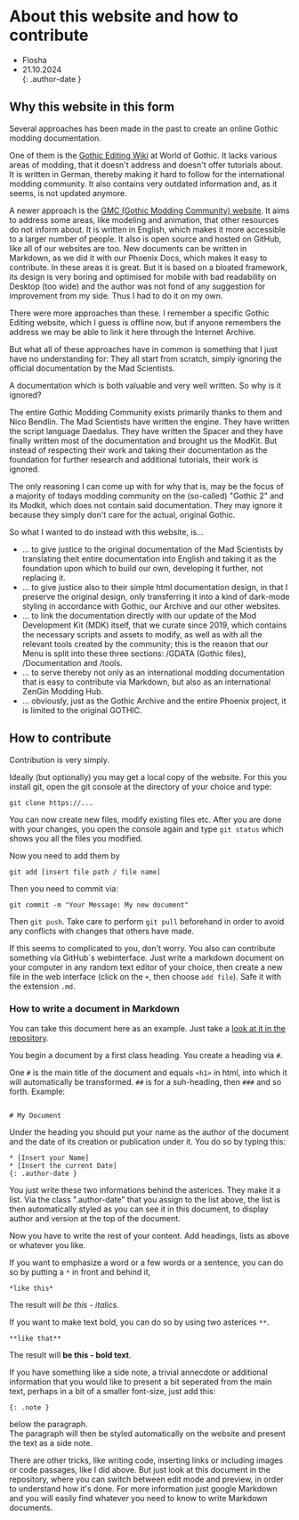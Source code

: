 # About this website and how to contribute

* Flosha
* 21.10.2024  
{: .author-date }


## Why this website in this form

Several approaches has been made in the past to create an online Gothic modding documentation. 

One of them is the [Gothic Editing Wiki](https://wiki.worldofgothic.de/doku.php) at World of Gothic. It lacks various areas of modding, that it doesn't address and doesn't offer tutorials about. It is written in German, thereby making it hard to follow for the international modding community. It also contains very outdated information and, as it seems, is not updated anymore. 

A newer approach is the [GMC (Gothic Modding Community) website](https://gothic-modding-community.github.io/gmc/). It aims to address some areas, like modeling and animation, that other resources do not inform about. It is written in English, which makes it more accessible to a larger number of people. It also is open source and hosted on GitHub, like all of our websites are too. New documents can be written in Markdown, as we did it with our Phoenix Docs, which makes it easy to contribute. In these areas it is great. But it is based on a bloated framework, its design is very boring and optimised for mobile with bad readability on Desktop (too wide) and the author was not fond of any suggestion for improvement from my side. Thus I had to do it on my own.

There were more approaches than these. I remember a specific Gothic Editing website, which I guess is offline now, but if anyone remembers the address we may be able to link it here through the Internet Archive. 

But what all of these approaches have in common is something that I just have no understanding for: They all start from scratch, simply ignoring the official documentation by the Mad Scientists. 

A documentation which is both valuable and very well written. So why is it ignored? 

The entire Gothic Modding Community exists primarily thanks to them and Nico Bendlin. The Mad Scientists have written the engine. They have written the script language Daedalus. They have written the Spacer and they have finally written most of the documentation and brought us the ModKit. But instead of respecting their work and taking their documentation as the foundation for further research and additional tutorials, their work is ignored. 

The only reasoning I can come up with for why that is, may be the focus of a majority of todays modding community on the (so-called) "Gothic 2" and its Modkit, which does not contain said documentation. They may ignore it because they simply don't care for the actual, original Gothic. 

So what I wanted to do instead with this website, is...
* ... to give justice to the original documentation of the Mad Scientists by translating theit entire documentation into English and taking it as the foundation upon which to build our own, developing it further, not replacing it.
* ... to give justice also to their simple html documentation design, in that I preserve the original design, only transferring it into a kind of dark-mode styling in accordance with Gothic, our Archive and our other websites.
* ... to link the documentation directly with our update of the Mod Development Kit (MDK) itself, that we curate since 2019, which contains the necessary scripts and assets to modify, as well as with all the relevant tools created by the community; this is the reason that our Menu is split into these three sections: /GDATA (Gothic files), /Documentation and /tools.
* ... to serve thereby not only as an international modding documentation that is easy to contribute via Markdown, but also as an international ZenGin Modding Hub.
* ... obviously, just as the Gothic Archive and the entire Phoenix project, it is limited to the original GOTHIC.  


## How to contribute

Contribution is very simply.

Ideally (but optionally) you may get a local copy of the website. For this you install git, open the git console at the directory of your choice and type:

```
git clone https://...
```

You can now create new files, modify existing files etc. After you are done with your changes, you open the console again and type ``git status`` which shows you all the files you modified. 

Now you need to add them by
```
git add [insert file path / file name]
```

Then you need to commit via:

```
git commit -m "Your Message: My new document"
```

Then ``git push``. Take care to perform ``git pull`` beforehand in order to avoid any conflicts with changes that others have made. 

If this seems to complicated to you, don't worry. You also can contribute something via GitHub`s webinterface. Just write a markdown document on your computer in any random text editor of your choice, then create a new file in the web interface (click on the ``+``, then choose ``add file``). Safe it with the extension ``.md``.  


### How to write a document in Markdown

You can take this document here as an example. Just take a [look at it in the repository](https://github.com/PhoenixTales/mdk.gothicarchive.org/blob/main/docs/contribute.md). 

You begin a document by a first class heading. You create a heading via ``#``.

One ``#`` is the main title of the document and equals ``<h1>`` in html, into which it will automatically be transformed. ``##`` is for a suh-heading, then `###` and so forth. Example:

```

# My Document

```

Under the heading you should put your name as the author of the document and the date of its creation or publication under it. You do so by typing this:

```
* [Insert your Name]
* [Insert the current Date]
{: .author-date }
```

You just write these two informations behind the asterices. They make it a list. Via the class ".author-date" that you assign to the list above, the list is then automatically styled as you can see it in this document, to display author and version at the top of the document. 

Now you have to write the rest of your content. Add headings, lists as above or whatever you like. 

If you want to emphasize a word or a few words or a sentence, you can do so by putting a ``*`` in front and behind it, 

```
*like this*
```

The result will *be this - italics*.

If you want to make text bold, you can do so by using two asterices ``**``.

```
**like that**
```

The result will **be this - bold text**.

If you have something like a side note, a trivial annecdote or additional information that you would like to present a bit seperated from the main text, perhaps in a bit of a smaller font-size, just add this:

```
{: .note }
```
below the paragraph.  
The paragraph will then be styled automatically on the website and present the text as a side note. 

There are other tricks, like writing code, inserting links or including images or code passages, like I did above. But just look at this document in the repository, where you can switch between edit mode and preview, in order to understand how it's done. For more information just google Markdown and you will easily find whatever you need to know to write Markdown documents. 
